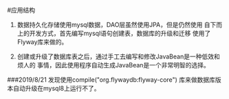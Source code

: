 #应用结构
1. 数据持久化存储使用mysql数据，DAO层虽然使用JPA，但是仍然使用
自下而上的开发方式，首先编写mysql语句创建表，数据库的升级和迁移
使用了Flyway库来做的。

2. 创建或升级了数据库表之后，通过手工去编写和修改JavaBean是一种低效和烦人的
事情，因此使用程序自动生成JavaBean是一个非常明智的选择。

###2019/8/21
发现使用compile("org.flywaydb:flyway-core") 库来做数据库版本自动升级在mysql8上运行不了。
